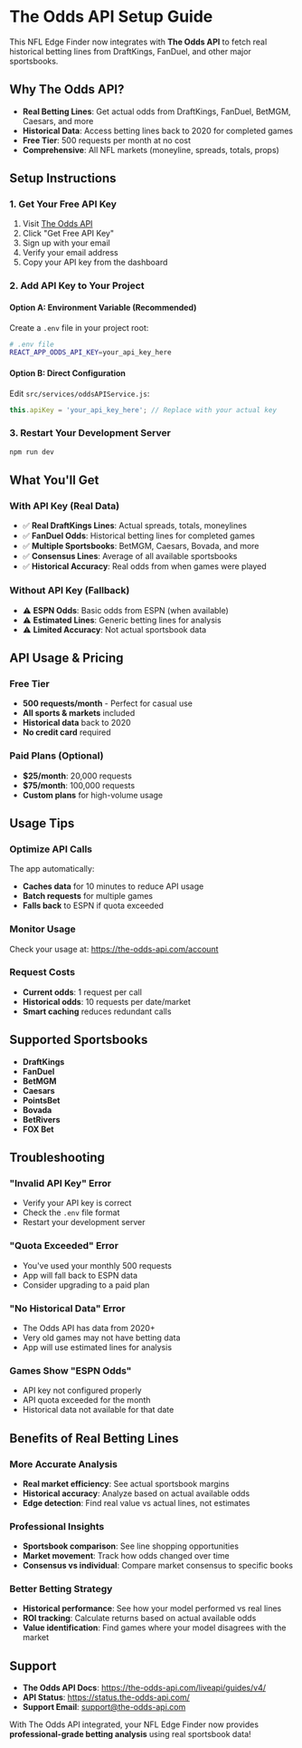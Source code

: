 # The Odds API Setup Guide

This NFL Edge Finder now integrates with **The Odds API** to fetch real historical betting lines from DraftKings, FanDuel, and other major sportsbooks.

## Why The Odds API?

- **Real Betting Lines**: Get actual odds from DraftKings, FanDuel, BetMGM, Caesars, and more
- **Historical Data**: Access betting lines back to 2020 for completed games
- **Free Tier**: 500 requests per month at no cost
- **Comprehensive**: All NFL markets (moneyline, spreads, totals, props)

## Setup Instructions

### 1. Get Your Free API Key

1. Visit [The Odds API](https://the-odds-api.com/)
2. Click "Get Free API Key" 
3. Sign up with your email
4. Verify your email address
5. Copy your API key from the dashboard

### 2. Add API Key to Your Project

#### Option A: Environment Variable (Recommended)
Create a `.env` file in your project root:

```bash
# .env file
REACT_APP_ODDS_API_KEY=your_api_key_here
```

#### Option B: Direct Configuration
Edit `src/services/oddsAPIService.js`:

```javascript
this.apiKey = 'your_api_key_here'; // Replace with your actual key
```

### 3. Restart Your Development Server

```bash
npm run dev
```

## What You'll Get

### With API Key (Real Data)
- ✅ **Real DraftKings Lines**: Actual spreads, totals, moneylines
- ✅ **FanDuel Odds**: Historical betting lines for completed games
- ✅ **Multiple Sportsbooks**: BetMGM, Caesars, Bovada, and more
- ✅ **Consensus Lines**: Average of all available sportsbooks
- ✅ **Historical Accuracy**: Real odds from when games were played

### Without API Key (Fallback)
- ⚠️ **ESPN Odds**: Basic odds from ESPN (when available)
- ⚠️ **Estimated Lines**: Generic betting lines for analysis
- ⚠️ **Limited Accuracy**: Not actual sportsbook data

## API Usage & Pricing

### Free Tier
- **500 requests/month** - Perfect for casual use
- **All sports & markets** included
- **Historical data** back to 2020
- **No credit card** required

### Paid Plans (Optional)
- **$25/month**: 20,000 requests
- **$75/month**: 100,000 requests  
- **Custom plans** for high-volume usage

## Usage Tips

### Optimize API Calls
The app automatically:
- **Caches data** for 10 minutes to reduce API usage
- **Batch requests** for multiple games
- **Falls back** to ESPN if quota exceeded

### Monitor Usage
Check your usage at: https://the-odds-api.com/account

### Request Costs
- **Current odds**: 1 request per call
- **Historical odds**: 10 requests per date/market
- **Smart caching** reduces redundant calls

## Supported Sportsbooks

- **DraftKings** 
- **FanDuel**
- **BetMGM**
- **Caesars**
- **PointsBet**
- **Bovada**
- **BetRivers**
- **FOX Bet**

## Troubleshooting

### "Invalid API Key" Error
- Verify your API key is correct
- Check the `.env` file format
- Restart your development server

### "Quota Exceeded" Error  
- You've used your monthly 500 requests
- App will fall back to ESPN data
- Consider upgrading to a paid plan

### "No Historical Data" Error
- The Odds API has data from 2020+
- Very old games may not have betting data
- App will use estimated lines for analysis

### Games Show "ESPN Odds"
- API key not configured properly
- API quota exceeded for the month
- Historical data not available for that date

## Benefits of Real Betting Lines

### More Accurate Analysis
- **Real market efficiency**: See actual sportsbook margins
- **Historical accuracy**: Analyze based on actual available odds
- **Edge detection**: Find real value vs actual lines, not estimates

### Professional Insights
- **Sportsbook comparison**: See line shopping opportunities  
- **Market movement**: Track how odds changed over time
- **Consensus vs individual**: Compare market consensus to specific books

### Better Betting Strategy
- **Historical performance**: See how your model performed vs real lines
- **ROI tracking**: Calculate returns based on actual available odds
- **Value identification**: Find games where your model disagrees with the market

## Support

- **The Odds API Docs**: https://the-odds-api.com/liveapi/guides/v4/
- **API Status**: https://status.the-odds-api.com/
- **Support Email**: support@the-odds-api.com

With The Odds API integrated, your NFL Edge Finder now provides **professional-grade betting analysis** using real sportsbook data!